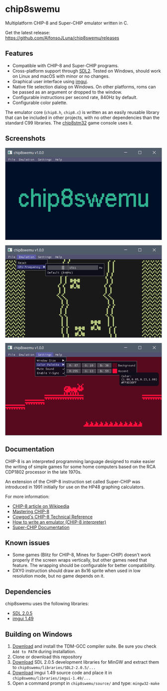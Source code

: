 # chip8swemu

Multiplatform CHIP-8 and Super-CHIP emulator written in C.

Get the latest release: https://github.com/AlfonsoJLuna/chip8swemu/releases

## Features

* Compatible with CHIP-8 and Super-CHIP programs.
* Cross-platform support through [SDL2](http://libsdl.org). Tested on Windows, should work on Linux and macOS with minor or no changes.
* Graphical user interface using [imgui](https://github.com/ocornut/imgui).
* Native file selection dialog on Windows. On other platforms, roms can be passed as an argument or dropped to the window.
* Configurable instructions per second rate, 840Hz by default.
* Configurable color palette.

The emulator core (`chip8.h`, `chip8.c`) is written as an easily reusable library that can be included in other projects, with no other dependencies than the standard C99 libraries. The [chip8stm32](https://github.com/AlfonsoJLuna/chip8stm32) game console uses it.

## Screenshots

![logo](/screenshots/logo.png)

![car](/screenshots/car.png)

![ant](/screenshots/ant.png)

## Documentation

CHIP-8 is an interpreted programming language designed to make easier the writing of simple games for some home computers based on the RCA CDP1802 processor in the late 1970s.

An extension of the CHIP-8 instruction set called Super-CHIP was introduced in 1991 initially for use on the HP48 graphing calculators.

For more information:
- [CHIP-8 article on Wikipedia](https://en.wikipedia.org/wiki/CHIP-8)
- [Mastering CHIP-8](http://mattmik.com/files/chip8/mastering/chip8.html)
- [Cowgod's CHIP-8 Technical Reference](http://devernay.free.fr/hacks/chip8/C8TECH10.HTM)
- [How to write an emulator (CHIP-8 interpreter)](http://www.multigesture.net/articles/how-to-write-an-emulator-chip-8-interpreter/)
- [Super-CHIP Documentation](https://github.com/Chromatophore/HP48-Superchip)

## Known issues

* Some games (Blitz for CHIP-8, Mines for Super-CHIP) doesn't work properly if the screen wraps vertically, but other games need that feature. The wrapping should be configurable for better compatibility.
* DXY0 instruction should draw an 8x16 sprite when used in low resolution mode, but no game depends on it.

## Dependencies

chip8swemu uses the following libraries:
- [SDL 2.0.5](http://libsdl.org)
- [imgui 1.49](https://github.com/ocornut/imgui)

## Building on Windows

1. [Download](http://tdm-gcc.tdragon.net/download) and install the TDM-GCC compiler suite. Be sure you check `Add to PATH` during installation.
2. Clone or download this repository
3. [Download](https://www.libsdl.org/download-2.0.php) SDL 2.0.5 development libraries for MinGW and extract them to `chip8swemu/libraries/SDL2-2.0.5/...`
4. [Download](https://github.com/ocornut/imgui/releases) imgui 1.49 source code and place it in `chip8swemu/libraries/imgui-1.49/...`
6. Open a command prompt in `chip8swemu/source/` and type: `mingw32-make`
